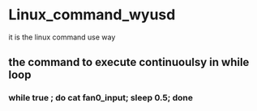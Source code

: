 # Linux_command_wyusd
it is the linux command use way 
## the command to execute continuoulsy in while loop
### while true ; do cat fan0_input; sleep 0.5; done  

